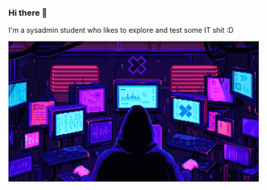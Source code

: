 ### Hi there 👋

I'm a sysadmin student who likes to explore and test some IT shit :D

![pixels_neon](./pixels-neon.gif)
